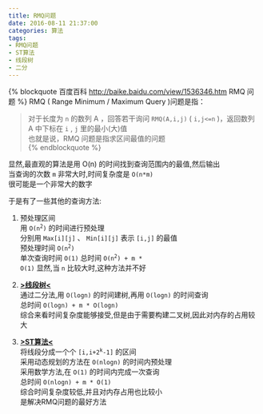 ```yaml
---
title: RMQ问题
date: 2016-08-11 21:37:00
categories: 算法
tags: 
- RMQ问题
- ST算法
- 线段树
- 二分
---
```

{% blockquote 百度百科 http://baike.baidu.com/view/1536346.htm RMQ 问题 %}
RMQ ( Range Minimum / Maximum Query )问题是指：
> 对于长度为 `n` 的数列 A ，回答若干询问 `RMQ(A,i,j)` ( `i,j<=n` )，返回数列 A 中下标在 `i` , `j` 里的最小(大)值  
> 也就是说，RMQ 问题是指求区间最值的问题  
{% endblockquote %}

<!--more-->

显然,最直观的算法是用 O(n) 的时间找到查询范围内的最值,然后输出  
当查询的次数 `m` 非常大时,时间复杂度是 `O(n*m)`  
很可能是一个非常大的数字  

于是有了一些其他的查询方法:  

1. 预处理区间  
  用 <code>O(n<sup>2</sup>)</code> 的时间进行预处理  
  分别用 `Max[i][j]` 、 `Min[i][j]` 表示 `[i,j]` 的最值  
  预处理时间 <code>O(n<sup>2</sup>)</code>  
  单次查询时间 `O(1)`
  总时间 <code>O(n<sup>2</sup>) + m * O(1)</code>
  显然,当 `n` 比较大时,这种方法并不好  

2. [**>线段树<**](/post/Algorithm/Segment_tree.html)  
  通过二分法,用 `O(logn)` 的时间建树,再用 `O(logn)` 的时间查询  
  总时间 `O(logn) + m * O(logn)`  
  综合来看时间复杂度能够接受,但是由于需要构建二叉树,因此对内存的占用较大  

3. [**>ST算法<**](/post/Algorithm/ST.html)  
  将线段分成一个个 <code>[i,i+2<sup>k</sup>-1]</code> 的区间  
  采用动态规划的方法在 `O(nlogn)` 的时间内预处理  
  采用数学方法,在 `O(1)` 的时间内完成一次查询  
  总时间 `O(nlogn) + m * O(1)`  
  综合时间复杂度较低,并且对内存占用也比较小  
  是解决RMQ问题的最好方法  

